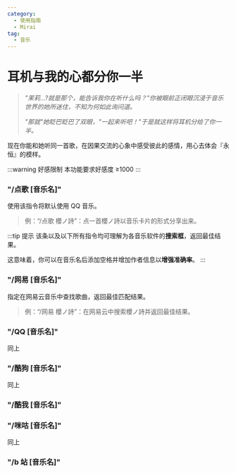 ```yaml
---
category:
  - 使用指南
  - Mirai
tag:
  - 音乐
---
```


# 耳机与我的心都分你一半

> _"茉莉...?就是那个，能告诉我你在听什么吗？"你被眼前正闭眼沉浸于音乐世界的她所迷住，不知为何如此询问道。_
>
> _"那就"她眨巴眨巴了双眼，"一起来听吧！"于是就这样将耳机分给了你一半。_

现在你能和她听同一首歌，在因果交流的心象中感受彼此的感情，用心去体会『永恒』的模样。

:::warning 好感限制
本功能要求好感度 ≥1000
:::

### "/点歌 [音乐名]"

使用该指令将默认使用 QQ 音乐。

> 例：“/点歌 櫻ノ詩”：点一首櫻ノ詩以音乐卡片的形式分享出来。

:::tip 提示
该条以及以下所有指令均可理解为各音乐软件的**搜索框**，返回最佳结果。

这意味着，你可以在音乐名后添加空格并增加作者信息以**增强准确率**。
:::

### "/网易 [音乐名]"

指定在网易云音乐中查找歌曲，返回最佳匹配结果。

> 例：“/网易 櫻ノ詩”：在网易云中搜索櫻ノ詩并返回最佳结果。

### "/QQ [音乐名]"

同上

### "/酷狗 [音乐名]"

同上

### "/酷我 [音乐名]"

### "/咪咕 [音乐名]"

同上

### "/b 站 [音乐名]"

